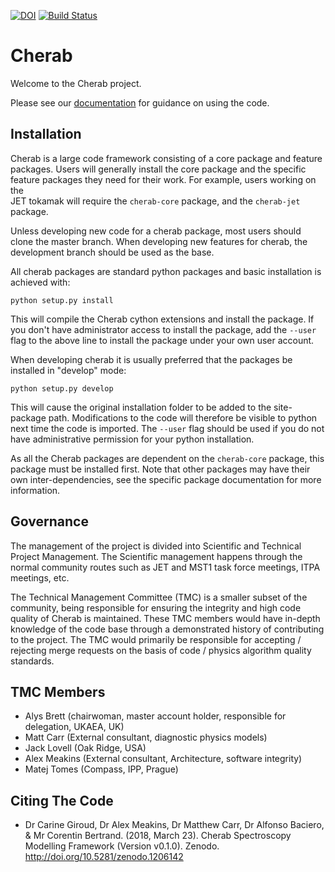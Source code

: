 [![DOI](https://zenodo.org/badge/DOI/10.5281/zenodo.1206141.svg)](https://doi.org/10.5281/zenodo.1206141)
[![Build Status](https://travis-ci.com/cherab/core.svg?branch=master)](https://travis-ci.com/cherab/core)

Cherab
======

Welcome to the Cherab project.

Please see our [documentation](https://cherab.github.io/documentation/index.html)
for guidance on using the code.

Installation
------------

Cherab is a large code framework consisting of a core package and feature  
packages. Users will generally install the core package and the specific  
feature packages they need for their work. For example, users working on the  
JET tokamak will require the ``cherab-core`` package, and the ``cherab-jet``  
package.

Unless developing new code for a cherab package, most users should clone the 
master branch. When developing new features for cherab, the development branch 
should be used as the base.

All cherab packages are standard python packages and basic installation is 
achieved with:

```
python setup.py install
```

This will compile the Cherab cython extensions and install the package. If you 
don't have administrator access to install the package, add the ``--user`` flag 
to the above line to install the package under your own user account.

When developing cherab it is usually preferred that the packages be installed 
in "develop" mode:

```
python setup.py develop
```

This will cause the original installation folder to be added to the 
site-package path. Modifications to the code will therefore be visible to 
python next time the code is imported. The ``--user`` flag should be used if 
you do not have administrative permission for your python installation.

As all the Cherab packages are dependent on the ``cherab-core`` package, this 
package must be installed first. Note that other packages may have their own 
inter-dependencies, see the specific package documentation for more 
information.

Governance
----------

The management of the project is divided into Scientific and Technical Project 
Management. The Scientific management happens through the normal community 
routes such as JET and MST1 task force meetings, ITPA meetings, etc.

The Technical Management Committee (TMC) is a smaller subset of the community, 
being responsible for ensuring the integrity and high code quality of Cherab is 
maintained. These TMC members would have in-depth knowledge of the code base 
through a demonstrated history of contributing to the project. The TMC would 
primarily be responsible for accepting / rejecting merge requests on the basis 
of code / physics algorithm quality standards.


TMC Members
-----------

- Alys Brett (chairwoman, master account holder, responsible for delegation, UKAEA, UK)
- Matt Carr (External consultant, diagnostic physics models)
- Jack Lovell (Oak Ridge, USA)
- Alex Meakins (External consultant, Architecture, software integrity)
- Matej Tomes (Compass, IPP, Prague)


Citing The Code
---------------
* Dr Carine Giroud, Dr Alex Meakins, Dr Matthew Carr, Dr Alfonso Baciero, & 
Mr Corentin Bertrand. (2018, March 23). Cherab Spectroscopy Modelling Framework 
(Version v0.1.0). Zenodo. http://doi.org/10.5281/zenodo.1206142
